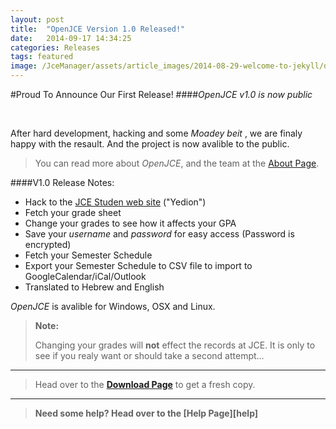 ```yaml
---
layout: post
title:  "OpenJCE Version 1.0 Released!"
date:   2014-09-17 14:34:25
categories: Releases
tags: featured
image: /JceManager/assets/article_images/2014-08-29-welcome-to-jekyll/desktop.JPG
---
```

#Proud To Announce Our First Release!
####*OpenJCE v1.0 is now public*

<br>


After hard development, hacking and some *Moadey beit* , we are finaly
happy with the resault. And the project is now avalible to the public.

>You can read more about *OpenJCE*, and the team at the [About Page][about].

####V1.0 Release Notes:
 - Hack to the [JCE Studen web site][jce] ("Yedion")
 - Fetch your grade sheet
 - Change your grades to see how it affects your GPA 
 - Save your *username* and *password* for easy access (Password is encrypted)
 - Fetch your Semester Schedule
 - Export your Semester Schedule to CSV file to import to GoogleCalendar/iCal/Outlook
 - Translated to Hebrew and English

*OpenJCE* is avalible for Windows, OSX and Linux.

 >**Note:**
 >
 >Changing your grades will **not** effect the records at JCE.
 >It is only to see if you realy want or should take a second attempt...

---
 >Head over to the [**Download Page**][download] to get a fresh copy. 

---

 >**Need some help? Head over to the [Help Page][help]**


[jce]:     	   https://yedion.jce.ac.il/student/
[download]:   /JceManager/download/
[about]: /JceManager/about/
